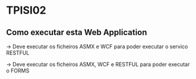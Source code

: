 # TPISI02
 
## Como executar esta Web Application

->  Deve executar os ficheiros ASMX e  WCF para poder executar o servico RESTFUL

->  Deve executar os ficheiros ASMX, WCF e RESTFUL para poder executar o FORMS
